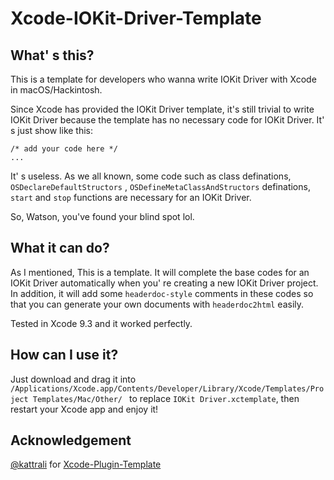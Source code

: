 # Xcode-IOKit-Driver-Template

## What' s  this?

This is a template for developers who wanna write IOKit Driver with Xcode in macOS/Hackintosh.

Since Xcode has provided the IOKit Driver template, it's still trivial to write IOKit Driver because the template has no necessary code for IOKit Driver. It' s just show like this:

```
/* add your code here */
...
```

It' s useless. As we all known, some code such as class definations, `OSDeclareDefaultStructors`  , `OSDefineMetaClassAndStructors` definations,  ` start` and `stop` functions are necessary for an IOKit Driver.

So, Watson, you've found your blind spot lol.

## What it can do?

As I mentioned, This is a template. It will complete the base codes for an IOKit Driver automatically  when you' re creating a new IOKit Driver project. In addition, it will add some `headerdoc-style`  comments in these codes so that you can generate your own documents with `headerdoc2html` easily.

Tested in Xcode 9.3 and it worked perfectly.

## How can I use it?

Just download and drag it into `/Applications/Xcode.app/Contents/Developer/Library/Xcode/Templates/Project Templates/Mac/Other/ ` to replace `IOKit Driver.xctemplate`, then restart your Xcode app and enjoy it!

## Acknowledgement

[@kattrali](https://github.com/kattrali) for [Xcode-Plugin-Template](https://github.com/kattrali/Xcode-Plugin-Template)

